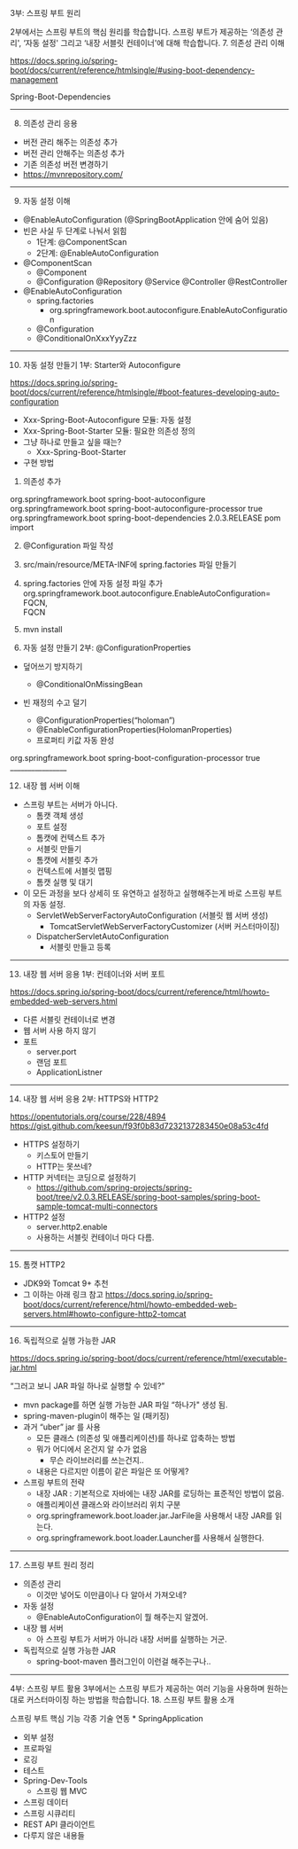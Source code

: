 3부: 스프링 부트 원리


2부에서는 스프링 부트의 핵심 원리를 학습합니다. 스프링 부트가 제공하는 ‘의존성 관리', ‘자동 설정' 그리고 ‘내장 서블릿 컨테이너'에 대해 학습합니다.
7. 의존성 관리 이해


https://docs.spring.io/spring-boot/docs/current/reference/htmlsingle/#using-boot-dependency-management


Spring-Boot-Dependencies
________________
8. 의존성 관리 응용


* 버전 관리 해주는 의존성 추가
* 버전 관리 안해주는 의존성 추가
* 기존 의존성 버전 변경하기
* https://mvnrepository.com/
________________


9. 자동 설정 이해


* @EnableAutoConfiguration (@SpringBootApplication 안에 숨어 있음)
* 빈은 사실 두 단계로 나눠서 읽힘
   * 1단계: @ComponentScan
   * 2단계: @EnableAutoConfiguration
* @ComponentScan
   * @Component
   * @Configuration @Repository @Service @Controller @RestController
* @EnableAutoConfiguration
   * spring.factories
      * org.springframework.boot.autoconfigure.EnableAutoConfiguration
   * @Configuration
   * @ConditionalOnXxxYyyZzz
________________


10. 자동 설정 만들기 1부: Starter와 Autoconfigure


https://docs.spring.io/spring-boot/docs/current/reference/htmlsingle/#boot-features-developing-auto-configuration


* Xxx-Spring-Boot-Autoconfigure 모듈: 자동 설정
* Xxx-Spring-Boot-Starter 모듈: 필요한 의존성 정의
* 그냥 하나로 만들고 싶을 때는?
   * Xxx-Spring-Boot-Starter
* 구현 방법
1. 의존성 추가
<dependencies>
   <dependency>
       <groupId>org.springframework.boot</groupId>
       <artifactId>spring-boot-autoconfigure</artifactId>
   </dependency>
   <dependency>
       <groupId>org.springframework.boot</groupId>
       <artifactId>spring-boot-autoconfigure-processor</artifactId>
       <optional>true</optional>
   </dependency>
</dependencies>


<dependencyManagement>
   <dependencies>
       <dependency>
           <groupId>org.springframework.boot</groupId>
           <artifactId>spring-boot-dependencies</artifactId>
           <version>2.0.3.RELEASE</version>
           <type>pom</type>
           <scope>import</scope>
       </dependency>
   </dependencies>
</dependencyManagement>
	

2. @Configuration 파일 작성
3. src/main/resource/META-INF에 spring.factories 파일 만들기
4. spring.factories 안에 자동 설정 파일 추가
org.springframework.boot.autoconfigure.EnableAutoConfiguration=\
FQCN,\
FQCN
5. mvn install


11. 자동 설정 만들기 2부: @ConfigurationProperties


* 덮어쓰기 방지하기
   * @ConditionalOnMissingBean


* 빈 재정의 수고 덜기
   * @ConfigurationProperties(“holoman”)
   * @EnableConfigurationProperties(HolomanProperties)
   * 프로퍼티 키값 자동 완성


<dependency>
   <groupId>org.springframework.boot</groupId>
   <artifactId>spring-boot-configuration-processor</artifactId>
   <optional>true</optional>
</dependency>
________________


12. 내장 웹 서버 이해


* 스프링 부트는 서버가 아니다.
   * 톰캣 객체 생성
   * 포트 설정
   * 톰캣에 컨텍스트 추가
   * 서블릿 만들기
   * 톰캣에 서블릿 추가
   * 컨텍스트에 서블릿 맵핑
   * 톰캣 실행 및 대기
* 이 모든 과정을 보다 상세히 또 유연하고 설정하고 실행해주는게 바로 스프링 부트의 자동 설정.
   * ServletWebServerFactoryAutoConfiguration (서블릿 웹 서버 생성)
      * TomcatServletWebServerFactoryCustomizer (서버 커스터마이징)
   * DispatcherServletAutoConfiguration
      * 서블릿 만들고 등록
________________


13. 내장 웹 서버 응용 1부: 컨테이너와 서버 포트


https://docs.spring.io/spring-boot/docs/current/reference/html/howto-embedded-web-servers.html


* 다른 서블릿 컨테이너로 변경
* 웹 서버 사용 하지 않기
* 포트
   * server.port
   * 랜덤 포트
   * ApplicationListner<ServletWebServerInitializedEvent>
________________


14. 내장 웹 서버 응용 2부: HTTPS와 HTTP2


https://opentutorials.org/course/228/4894
https://gist.github.com/keesun/f93f0b83d7232137283450e08a53c4fd


* HTTPS 설정하기
   * 키스토어 만들기
   * HTTP는 못쓰네?
* HTTP 커넥터는 코딩으로 설정하기
   * https://github.com/spring-projects/spring-boot/tree/v2.0.3.RELEASE/spring-boot-samples/spring-boot-sample-tomcat-multi-connectors
* HTTP2 설정
   * server.http2.enable
   * 사용하는 서블릿 컨테이너 마다 다름.
________________


15. 톰캣 HTTP2


* JDK9와 Tomcat 9+ 추천
* 그 이하는 아래 링크 참고
https://docs.spring.io/spring-boot/docs/current/reference/html/howto-embedded-web-servers.html#howto-configure-http2-tomcat
________________


16. 독립적으로 실행 가능한 JAR


https://docs.spring.io/spring-boot/docs/current/reference/html/executable-jar.html


“그러고 보니 JAR 파일 하나로 실행할 수 있네?”
* mvn package를 하면 실행 가능한 JAR 파일 “하나가" 생성 됨.
* spring-maven-plugin이 해주는 일 (패키징)
* 과거 “uber” jar 를 사용
   * 모든 클래스 (의존성 및 애플리케이션)를 하나로 압축하는 방법
   * 뭐가 어디에서 온건지 알 수가 없음
      * 무슨 라이브러리를 쓰는건지.. 
   * 내용은 다르지만 이름이 같은 파일은 또 어떻게?
* 스프링 부트의 전략
   * 내장 JAR : 기본적으로 자바에는 내장 JAR를 로딩하는 표준적인 방법이 없음.
   * 애플리케이션 클래스와 라이브러리 위치 구분
   * org.springframework.boot.loader.jar.JarFile을 사용해서 내장 JAR를 읽는다.
   * org.springframework.boot.loader.Launcher를 사용해서 실행한다.
________________


17. 스프링 부트 원리 정리


* 의존성 관리
   * 이것만 넣어도 이만큼이나 다 알아서 가져오네?
* 자동 설정
   * @EnableAutoConfiguration이 뭘 해주는지 알겠어.
* 내장 웹 서버
   * 아 스프링 부트가 서버가 아니라 내장 서버를 실행하는 거군.
* 독립적으로 실행 가능한 JAR
   * spring-boot-maven 플러그인이 이런걸 해주는구나..


________________


4부: 스프링 부트 활용
3부에서는 스프링 부트가 제공하는 여러 기능을 사용하며 원하는대로 커스터마이징 하는 방법을 학습합니다.
18. 스프링 부트 활용 소개


스프링 부트 핵심 기능
	각종 기술 연동
	* SpringApplication
* 외부 설정
* 프로파일
* 로깅
* 테스트
* Spring-Dev-Tools
	* 스프링 웹 MVC
* 스프링 데이터
* 스프링 시큐리티
* REST API 클라이언트
* 다루지 않은 내용들